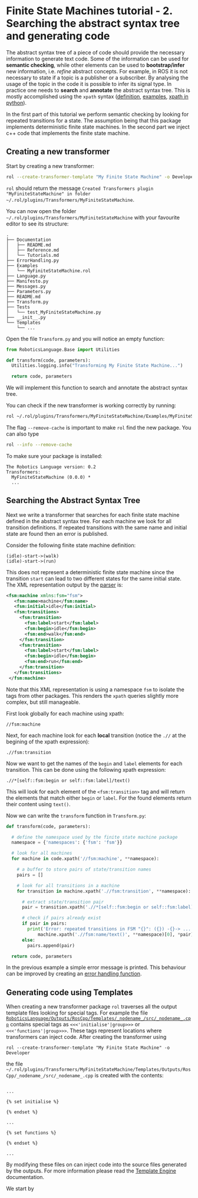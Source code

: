 # Finite State Machines tutorial - 2. Searching the abstract syntax tree and generating code

The abstract syntax tree of a piece of code should provide the necessary information to generate text code. Some of the information can be used for **semantic checking**, while other elements can be used to **bootstrap/infer** new information, i.e. *refine* abstract concepts. For example, in ROS it is not necessary to state if a topic is a publisher or a subscriber. By analysing the usage of the topic in the code it is possible to infer its signal type. In practice one needs to **search** and **annotate** the abstract syntax tree. This is mostly accomplished using the `xpath` syntax ([definition](https://www.w3.org/TR/xpath/all/), [examples](https://www.w3schools.com/xml/xml_xpath.asp), [xpath in python](https://lxml.de/xpathxslt.html)).

In the first part of this tutorial we perform semantic checking by looking for repeated transitions for a state. The assumption being that this package implements deterministic finite state machines.
In the second part we inject c++ code that implements the finite state machine.

## Creating a new transformer

Start by creating a new transformer:

```bash
rol --create-transformer-template "My Finite State Machine" -o Developer
```


`rol` should return the message `Created Transformers plugin "MyFiniteStateMachine" in folder ~/.rol/plugins/Transformers/MyFiniteStateMachine`.

You can now open the folder `~/.rol/plugins/Transformers/MyFiniteStateMachine` with your favourite editor to see its structure:

```
.
├── Documentation
│   ├── README.md
│   ├── Reference.md
│   └── Tutorials.md
├── ErrorHandling.py
├── Examples
│   └── MyFiniteStateMachine.rol
├── Language.py
├── Manifesto.py
├── Messages.py
├── Parameters.py
├── README.md
├── Transform.py
├── Tests
│   └── test_MyFiniteStateMachine.py
├── __init__.py
└── Templates
    └── ...
```

Open the file `Transform.py` and you will notice an empty function:

```python
from RoboticsLanguage.Base import Utilities

def transform(code, parameters):
  Utilities.logging.info("Transforming My Finite State Machine...")

  return code, parameters
```
We will implement this function to search and annotate the abstract syntax tree.

You can check if the new transformer is working correctly by running:

```bash
rol ~/.rol/plugins/Transformers/MyFiniteStateMachine/Examples/MyFiniteStateMachine.rol --remove-cache -v info
```

The flag `--remove-cache` is important to make `rol` find the new package. You can also type

```bash
rol --info --remove-cache
```

To make sure your package is installed:

```
The Robotics Language version: 0.2
Transformers:
  MyFiniteStateMachine (0.0.0) *
  ...
```



## Searching the Abstract Syntax Tree

Next we write a transformer that searches for each finite state machine defined in the abstract syntax tree. For each machine we look for all transition definitions. If repeated transitions with the same name and initial state are found then an error is published.

Consider the following finite state machine definition:

```
(idle)-start->(walk)
(idle)-start->(run)
```
This does not represent a deterministic finite state machine since the transition `start` can lead to two different states for the same initial state. The XML representation output by the [parser](Parser.md) is:

```xml
<fsm:machine xmlns:fsm="fsm">
   <fsm:name>machine</fsm:name>
   <fsm:initial>idle</fsm:initial>
   <fsm:transitions>
     <fsm:transition>
       <fsm:label>start</fsm:label>
       <fsm:begin>idle</fsm:begin>
       <fsm:end>walk</fsm:end>
     </fsm:transition>
     <fsm:transition>
       <fsm:label>start</fsm:label>
       <fsm:begin>idle</fsm:begin>
       <fsm:end>run</fsm:end>
     </fsm:transition>
   </fsm:transitions>
 </fsm:machine>
```


Note that this XML representation is using a namespace `fsm` to isolate the tags from other packages. This renders the `xpath` queries slightly more complex, but still manageable.

First look globally for each machine using xpath:

```xpath
//fsm:machine
```

Next, for each machine look for each **local** transition (notice the `.//` at the begining of the xpath expression):

```xpath
.//fsm:transition
```

Now we want to get the names of the `begin` and `label` elements for each transition. This can be done using the following xpath expression:

```xpath
.//*[self::fsm:begin or self::fsm:label]/text()
```

This will look for each element of the `<fsm:transition>` tag and will return the elements that match either `begin` or `label`. For the found  elements return their content using `text()`.

Now we can write the `transform` function in `Transform.py`:

```python
def transform(code, parameters):

  # define the namespace used by the finite state machine package
  namespace = {'namespaces': {'fsm': 'fsm'}}

  # look for all machines
  for machine in code.xpath('//fsm:machine', **namespace):

    # a buffer to store pairs of state/transition names
    pairs = []

    # look for all transitions in a machine
    for transition in machine.xpath('.//fsm:transition', **namespace):

      # extract state/transition pair
      pair = transition.xpath('.//*[self::fsm:begin or self::fsm:label]/text()', **namespace)

      # check if pairs already exist
      if pair in pairs:
        print('Error: repeated transitions in FSM "{}": ({}) -{}-> ... '.format(
            machine.xpath('.//fsm:name/text()', **namespace)[0], *pair))
      else:
        pairs.append(pair)

  return code, parameters

```

In the previous example a simple error message is printed. This behaviour can be improved by creating an [error handling function]().

## Generating code using Templates

When creating a new transformer package `rol` traverses all the output template files looking for special tags. For example the file [`RoboticsLanguage/Outputs/RosCpp/Templates/_nodename_/src/_nodename_.cpp`](https://github.com/robotcaresystems/RoboticsLanguage/blob/development/RoboticsLanguage/Outputs/RosCpp/Templates/_nodename_/src/_nodename_.cpp.template) contains special tags as `<<<'initialise'|group>>>` or `<<<'functions'|group>>>`. These tags represent locations where transformers can inject code. After creating the transformer using


```
rol --create-transformer-template "My Finite State Machine" -o Developer
```

the file `~/.rol/plugins/Transformers/MyFiniteStateMachine/Templates/Outputs/RosCpp/_nodename_/src/_nodename_.cpp` is created with the contents:

```jinja

...

{% set initialise %}

{% endset %}

...

{% set functions %}

{% endset %}

...
```

By modifying these files on can inject code into the source files generated by the outputs. For more information please read the [Template Engine]() documentation.

We start by
